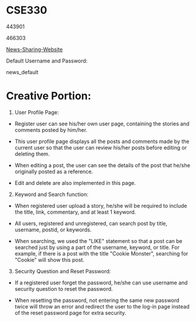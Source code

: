 # CSE330
443901

466303

[News-Sharing-Website](http://ec2-3-133-92-116.us-east-2.compute.amazonaws.com/~alexteng/module3/module3-443901-466303/mainpage.php)

Default Username and Password: 

news_default

# Creative Portion:

1.  User Profile Page: 

  - Register user can see his/her own user page, containing the stories and comments posted by him/her. 
  
  - This user profile page displays all the posts and comments made by the current user so that the user can review his/her posts before editing or deleting them.
  
  - When editing a post, the user can see the details of the post that he/she originally posted as a reference.

  - Edit and delete are also implemented in this page.

2.  Keyword and Search function:

  - When registered user upload a story, he/she will be required to include the title, link, commentary, and at least 1 keyword.

  - All users, registered and unregistered, can search post by title, username, postid, or keywords.
  
  - When searching, we used the "LIKE" statement so that a post can be searched just by using a part of the username, keyword, or title. For example, if there is a post with the title "Cookie Monster", searching for "Cookie" will show this post.

3.  Security Question and Reset Password:

  - If a registered user forget the password, he/she can use username and security question to reset the password.
  
  - When resetting the password, not entering the same new password twice will throw an error and redirect the user to the log-in page instead of the reset password page for extra security.
